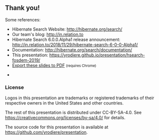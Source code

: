 <!-- .slide: data-state="focus" -->
## Thank you!

Some references:

* Hibernate Search Website: <http://hibernate.org/search/>
* Our team's blog: <http://in.relation.to>
* Hibernate Search 6.0.0.Alpha1 release announcement: <http://in.relation.to/2018/11/29/hibernate-search-6-0-0-Alpha1/>
* Documentation: <http://hibernate.org/search/documentation/>
* This presentation: <https://yrodiere.github.io/presentation/hsearch-fosdem-2019/>
* <a href="?print-pdf">Export these slides to PDF</a> <small>(requires Chrome)</small>

-

### License

Logos in this presentation are trademarks or registered trademarks of their respective owners in the United States and other countries.

The rest of this presentation is distributed under CC-BY-SA-4.0. See https://creativecommons.org/licenses/by-sa/4.0/ for details.

The source code for this presentation is available at https://github.com/yrodiere/presentation.
